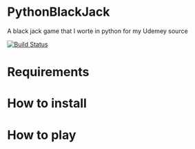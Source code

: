 # PythonBlackJack
A black jack game that I worte in python for my Udemey source

[![Build Status](https://travis-ci.org/brandonmichaelhunter/PythonBlackJack.svg?branch=master)](https://travis-ci.org/brandonmichaelhunter/PythonBlackJack)

# Requirements

# How to install

# How to play
